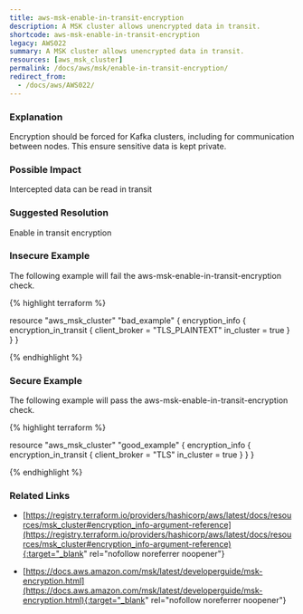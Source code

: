 ```yaml
---
title: aws-msk-enable-in-transit-encryption
description: A MSK cluster allows unencrypted data in transit.
shortcode: aws-msk-enable-in-transit-encryption
legacy: AWS022
summary: A MSK cluster allows unencrypted data in transit. 
resources: [aws_msk_cluster] 
permalink: /docs/aws/msk/enable-in-transit-encryption/
redirect_from: 
  - /docs/aws/AWS022/
---
```


### Explanation


Encryption should be forced for Kafka clusters, including for communication between nodes. This ensure sensitive data is kept private.


### Possible Impact
Intercepted data can be read in transit

### Suggested Resolution
Enable in transit encryption


### Insecure Example

The following example will fail the aws-msk-enable-in-transit-encryption check.

{% highlight terraform %}

resource "aws_msk_cluster" "bad_example" {
	encryption_info {
		encryption_in_transit {
			client_broker = "TLS_PLAINTEXT"
			in_cluster = true
		}
	}
}

{% endhighlight %}



### Secure Example

The following example will pass the aws-msk-enable-in-transit-encryption check.

{% highlight terraform %}

resource "aws_msk_cluster" "good_example" {
	encryption_info {
		encryption_in_transit {
			client_broker = "TLS"
			in_cluster = true
		}
	}
}

{% endhighlight %}



### Related Links


- [https://registry.terraform.io/providers/hashicorp/aws/latest/docs/resources/msk_cluster#encryption_info-argument-reference](https://registry.terraform.io/providers/hashicorp/aws/latest/docs/resources/msk_cluster#encryption_info-argument-reference){:target="_blank" rel="nofollow noreferrer noopener"}

- [https://docs.aws.amazon.com/msk/latest/developerguide/msk-encryption.html](https://docs.aws.amazon.com/msk/latest/developerguide/msk-encryption.html){:target="_blank" rel="nofollow noreferrer noopener"}


